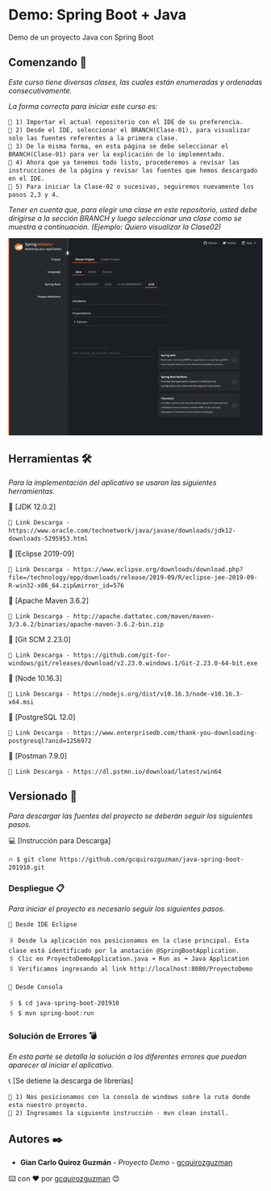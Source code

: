 # Demo: Spring Boot + Java

Demo de un proyecto Java con Spring Boot

## Comenzando 🚀

_Este curso tiene diversas clases, las cuales están enumeradas y ordenadas consecutivamente._

_La forma correcta para iniciar este curso es:_
```
📌 1) Importar el actual repositorio con el IDE de su preferencia.
📌 2) Desde el IDE, seleccionar el BRANCH(Clase-01), para visualizar solo las fuentes referentes a la primera clase.
📌 3) De la misma forma, en esta página se debe seleccionar el BRANCH(Clase-01) para ver la explicación de lo implementado.
📌 4) Ahora que ya tenemos todo listo, procederemos a revisar las instrucciones de la página y revisar las fuentes que hemos descargado en el IDE.
📌 5) Para iniciar la Clase-02 o sucesivas, seguiremos nuevamente los pasos 2,3 y 4.
```

_Tener en cuenta que, para elegir una clase en este repositorio, usted debe dirigirse a la sección BRANCH y luego seleccionar una clase como se muestra a continuación. (Ejemplo: Quiero visualizar la Clase02)_

![Error: imagen no ha sido cargada](https://github.com/gcquirozguzman/java-spring-boot-201910/blob/master/Informacion_Seleccion_Clase.png)

## Herramientas 🛠️

_Para la implementación del aplicativo se usaron las siguientes herramientas._

🔧 [JDK 12.0.2]
```
📢 Link Descarga - https://www.oracle.com/technetwork/java/javase/downloads/jdk12-downloads-5295953.html
```
🔧 [Eclipse 2019-09]
```
📢 Link Descarga - https://www.eclipse.org/downloads/download.php?file=/technology/epp/downloads/release/2019-09/R/eclipse-jee-2019-09-R-win32-x86_64.zip&mirror_id=576
```
🔧 [Apache Maven 3.6.2]
```
📢 Link Descarga - http://apache.dattatec.com/maven/maven-3/3.6.2/binaries/apache-maven-3.6.2-bin.zip
```
🔧 [Git SCM 2.23.0]
```
📢 Link Descarga - https://github.com/git-for-windows/git/releases/download/v2.23.0.windows.1/Git-2.23.0-64-bit.exe
```
🔧 [Node 10.16.3]
```
📢 Link Descarga - https://nodejs.org/dist/v10.16.3/node-v10.16.3-x64.msi
```
🔧 [PostgreSQL 12.0]
```
📢 Link Descarga - https://www.enterprisedb.com/thank-you-downloading-postgresql?anid=1256972
```
🔧 [Postman 7.9.0]
```
📢 Link Descarga - https://dl.pstmn.io/download/latest/win64
```

## Versionado 📌

_Para descargar las fuentes del proyecto se deberán seguir los siguientes pasos._

💻 [Instrucción para Descarga]
```
🔥 $ git clone https://github.com/gcquirozguzman/java-spring-boot-201910.git
```

### Despliegue 📋

_Para iniciar el proyecto es necesario seguir los siguientes pasos._

```
👊 Desde IDE Eclipse

🖇️ Desde la aplicación nos posicionamos en la clase principal. Esta clase está identificado por la anotación @SpringBootApplication.
🖇️ Clic en ProyectoDemoApplication.java ➜ Run as ➜ Java Application
🖇️ Verificamos ingresando al link http://localhost:8080/ProyectoDemo

👊 Desde Consola

🖇️ $ cd java-spring-boot-201910
🖇️ $ mvn spring-boot:run

```

### Solución de Errores 💣

_En esta parte se detalla la solución a los diferentes errores que puedan aparecer al iniciar el aplicativo._

📞 [Se detiene la descarga de librerías]
```
👊 1) Nos posicionamos con la consola de windows sobre la ruta donde esta nuestro proyecto.
👊 2) Ingresamos la siguiente instrucción - mvn clean install.
```

## Autores ✒️

* **Gian Carlo Quiroz Guzmán** - *Proyecto Demo* - [gcquirozguzman](https://github.com/gcquirozguzman)



⌨️ con ❤️ por [gcquirozguzman](https://github.com/gcquirozguzman) 😊
